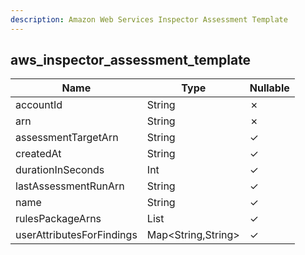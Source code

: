 ```yaml
---
description: Amazon Web Services Inspector Assessment Template
---
```

aws_inspector_assessment_template
---------------------------------

| **Name**                  | **Type**           | **Nullable** |
| ------------------------- | ------------------ | ------------ |
| accountId                 | String             | &cross;      |
| arn                       | String             | &cross;      |
| assessmentTargetArn       | String             | &check;      |
| createdAt                 | String             | &check;      |
| durationInSeconds         | Int                | &check;      |
| lastAssessmentRunArn      | String             | &check;      |
| name                      | String             | &check;      |
| rulesPackageArns          | List<String>       | &check;      |
| userAttributesForFindings | Map<String,String> | &check;      |
